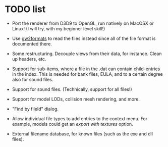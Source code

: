TODO list
=========

* Port the renderer from D3D9 to OpenGL, run natively on MacOSX or Linux!
(I will try, with my beginner level skill!)

* Use [gw2formats](https://github.com/rhoot/gw2formats) to read the files
instead since all of the file format is documented there.

* Some restructuring. Decouple views from their data, for instance. Clean up 
headers, etc.

* Support for sub-items, where a file in the .dat can contain child-entries in
the index. This is needed for bank files, EULA, and to a certain degree also
for sound files.

* Support for sound files. (Technically, support for all files!)

* Support for model LODs, collision mesh rendering, and more.

* "Find by fileId" dialog.

* Allow individual file types to add entries to the context menu. For example,
models could get an *export with textures* option.

* External filename database, for known files (such as the exe and dll files).
